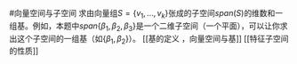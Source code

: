 #向量空间与子空间
求由向量组$S = \{v_1, ..., v_k\}$张成的子空间$span(S)$的维数和一组基。例如，本题中$span\{β_1, β_2, β_3\}$是一个二维子空间（一个平面），可以让你求出这个子空间的一组基（如{$β_1, β_2$}）。 [[基的定义 ，向量空间与基]]  [[特征子空间的性质]]